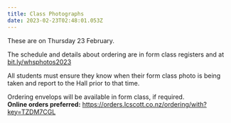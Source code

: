 ```yaml
---
title: Class Photographs
date: 2023-02-23T02:48:01.053Z
---
```

These are on Thursday 23 February.  

The schedule and details about ordering are in form class registers and at
[bit.ly/whsphotos2023](https://docs.google.com/document/d/1dozKQMHaLUs299QdYFHdc0JFhTGvrim4PG5evGMP0KE/edit)  

All students must ensure they know when their form class photo is being taken and report to the Hall prior to that time.  

Ordering envelops will be available in form class, if required.  
**Online orders preferred:** https://orders.lcscott.co.nz/ordering/with?key=TZDM7CGL